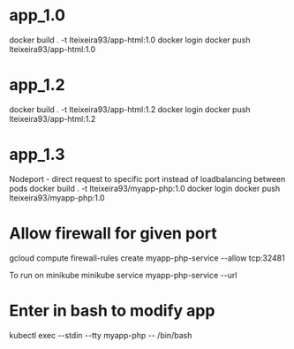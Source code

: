 # app_1.0
docker build . -t lteixeira93/app-html:1.0
docker login
docker push lteixeira93/app-html:1.0

# app_1.2
docker build . -t lteixeira93/app-html:1.2
docker login
docker push lteixeira93/app-html:1.2

# app_1.3
Nodeport - direct request to specific port instead of loadbalancing between pods
docker build . -t lteixeira93/myapp-php:1.0
docker login
docker push lteixeira93/myapp-php:1.0
# Allow firewall for given port
gcloud compute firewall-rules create myapp-php-service --allow tcp:32481

To run on minikube
minikube service myapp-php-service --url

# Enter in bash to modify app
kubectl exec --stdin --tty myapp-php -- /bin/bash